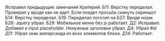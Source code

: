 Исправил предыдущие замечания
Критерий:
Б11: Верстку переделал. Проверил у вроде как не едет. Если поедет просьба скинуть скриншот
Б14: Верстку переделал.
Б19: Переделал логотип на <picture>
Б27: Вроде норм.
Б28: Jquery убрал.
Б29: Мобильное меню без js работает.
Д2: Исправил. Добавил к input placeholder. Ненужные заголовки убрал.
Д4: Убрал #id
Д11: Убрал знак амперсанда из всех элементов блока.
Д14: Работает.
